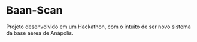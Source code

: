 # Baan-Scan
Projeto desenvolvido em um Hackathon, com o intuito de ser novo sistema da base aérea de Anápolis.
